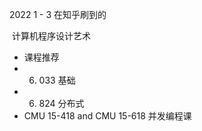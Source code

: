 2022 1 - 3 在知乎刷到的

​	计算机程序设计艺术



- 课程推荐
- 6. 033 基础
- 6. 824 分布式
- CMU 15-418 and CMU 15-618 并发编程课

